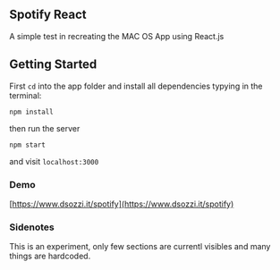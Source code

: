 ## Spotify React

A simple test in recreating the MAC OS App using React.js

## Getting Started

First `cd` into the app folder and install all dependencies typying in the terminal:

```
npm install
```

then run the server

```
npm start
```

and visit `localhost:3000`

### Demo

[https://www.dsozzi.it/spotify](https://www.dsozzi.it/spotify)

### Sidenotes

This is an experiment, only few sections are currentl visibles and many things are hardcoded.
